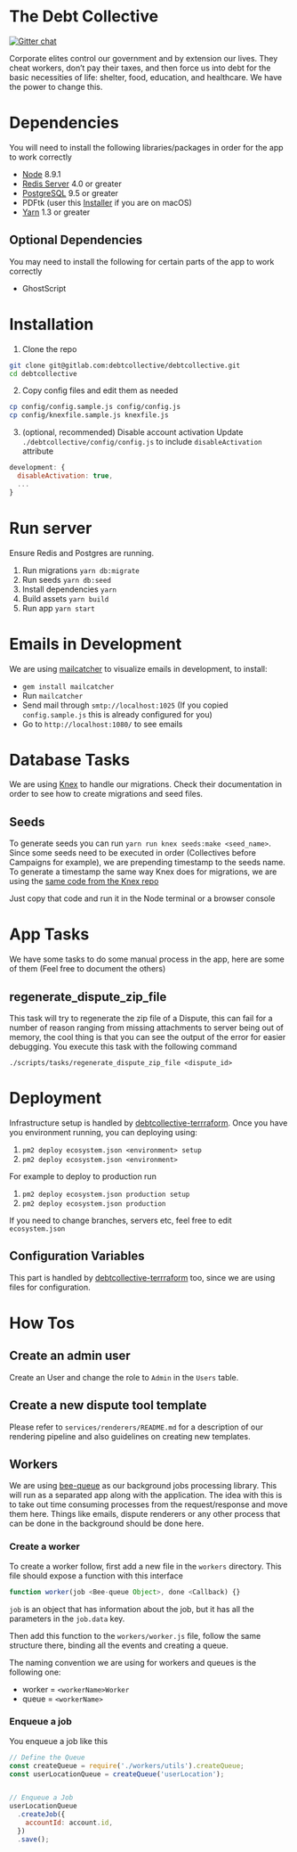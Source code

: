 # The Debt Collective
[![Gitter chat](https://badges.gitter.im/gitterHQ/gitter.png)](https://gitter.im/debtcollective/Lobby)  

Corporate elites control our government and by extension our lives. They cheat workers, don’t pay their taxes, and then force us into debt for the basic necessities of life: shelter, food, education, and healthcare. We have the power to change this.

# Dependencies

You will need to install the following libraries/packages in order for
the app to work correctly

* [Node](https://nodejs.org/) 8.9.1
* [Redis Server](https://redis.io/) 4.0 or greater
* [PostgreSQL](https://www.postgresql.org/) 9.5 or greater
* PDFtk (user this [Installer](`https://www.pdflabs.com/tools/pdftk-the-pdf-toolkit/pdftk_server-2.02-mac_osx-10.11-setup.pkg`) if you are on macOS)
* [Yarn](https://yarnpkg.com/) 1.3 or greater

## Optional Dependencies

You may need to install the following for certain parts of the app to work correctly

* GhostScript

# Installation

1. Clone the repo
```bash
git clone git@gitlab.com:debtcollective/debtcollective.git
cd debtcollective
```

2. Copy config files and edit them as needed
```bash
cp config/config.sample.js config/config.js
cp config/knexfile.sample.js knexfile.js
```

3. (optional, recommended) Disable account activation
Update `./debtcollective/config/config.js` to include `disableActivation` attribute
```javascript
development: {
  disableActivation: true,
  ...
}
```

# Run server

Ensure Redis and Postgres are running.

1. Run migrations `yarn db:migrate`
2. Run seeds `yarn db:seed`
3. Install dependencies `yarn`
4. Build assets `yarn build`
5. Run app `yarn start`


# Emails in Development

We are using [mailcatcher](https://mailcatcher.me/) to visualize emails
in development, to install:

* `gem install mailcatcher`
* Run `mailcatcher`
* Send mail through `smtp://localhost:1025` (If you copied `config.sample.js` this is already configured for you)
* Go to `http://localhost:1080/` to see emails

# Database Tasks

We are using [Knex](https://github.com/tgriesser/knex) to handle our
migrations. Check their documentation in order to see how to create
migrations and seed files.

## Seeds

To generate seeds you can run `yarn run knex seeds:make <seed_name>`.
Since some seeds need to be executed in order (Collectives before
Campaigns for example), we are prepending timestamp to the seeds name. To
generate a timestamp the same way Knex does for migrations, we are using
the [same code from the Knex repo](https://github.com/tgriesser/knex/blob/f66b524af71adf434cddc1830fd9b369d2f48a32/src/migrate/index.js#L411-L426)

Just copy that code and run it in the Node terminal or a browser console

# App Tasks

We have some tasks to do some manual process in the app, here are some
of them (Feel free to document the others)

## regenerate_dispute_zip_file

This task will try to regenerate the zip file of a Dispute, this can
fail for a number of reason ranging from missing attachments to server
being out of memory, the cool thing is that you can see the output of
the error for easier debugging. You execute this task with the following
command

`./scripts/tasks/regenerate_dispute_zip_file <dispute_id>`

# Deployment

Infrastructure setup is handled by [debtcollective-terrraform](https://gitlab.com/debtcollective/debtcollective-terraform). Once you have you environment running, you can deploying using:

1. `pm2 deploy ecosystem.json <environment> setup`
2. `pm2 deploy ecosystem.json <environment>`

For example to deploy to production run

1. `pm2 deploy ecosystem.json production setup`
2. `pm2 deploy ecosystem.json production`

If you need to change branches, servers etc, feel free to edit `ecosystem.json`

## Configuration Variables

This part is handled by [debtcollective-terrraform](https://gitlab.com/debtcollective/debtcollective-terraform) too, since we are using files for configuration.

# How Tos

## Create an admin user

Create an User and change the role to `Admin` in the `Users` table.

## Create a new dispute tool template

Please refer to `services/renderers/README.md` for a description of our rendering pipeline and also guidelines on creating new templates.

## Workers

We are using [bee-queue](https://github.com/bee-queue/bee-queue) as our
background jobs processing library. This will run as a separated app
along with the application. The idea with this is to take out time
consuming processes from the request/response and move them here. Things
like emails, dispute renderers or any other process that can be done in
the background should be done here.

### Create a worker

To create a worker follow, first add a new file in the `workers` directory. This file should expose a function with this interface

```js
function worker(job <Bee-queue Object>, done <Callback) {}
```

`job` is an object that has information about the job, but it has all
the parameters in the `job.data` key.

Then add this function to the `workers/worker.js` file, follow the same
structure there, binding all the events and creating a queue.

The naming convention we are using for workers and queues is the
following one:

* worker = `<workerName>Worker`
* queue = `<workerName>`

### Enqueue a job

You enqueue a job like this

```js
// Define the Queue
const createQueue = require('./workers/utils').createQueue;
const userLocationQueue = createQueue('userLocation');


// Enqueue a Job
userLocationQueue
  .createJob({
    accountId: account.id,
  })
  .save();
```
